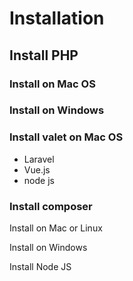 # Installation

## Install PHP 

### Install on Mac OS

### Install on Windows

### Install valet on Mac OS

- Laravel
- Vue.js
- node js

### Install composer

Install on Mac or Linux 

Install on Windows

Install Node JS
